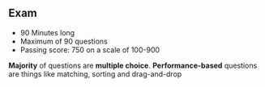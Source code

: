 ## Exam

- 90 Minutes long
- Maximum of 90 questions
- Passing score: 750 on a scale of 100-900

**Majority** of questions are **multiple choice**.
**Performance-based** questions are things like matching, sorting and drag-and-drop


